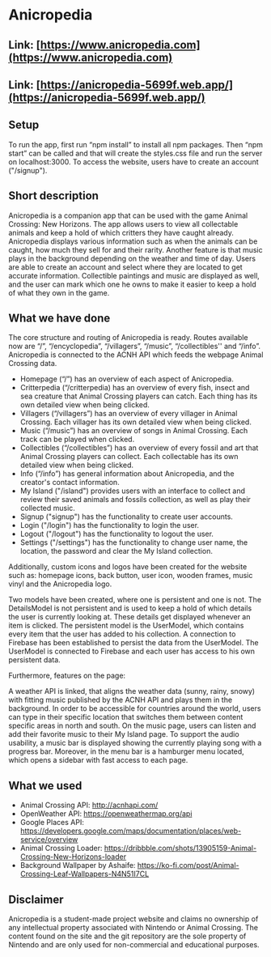 # Anicropedia
## Link: [https://www.anicropedia.com](https://www.anicropedia.com)
## Link: [https://anicropedia-5699f.web.app/](https://anicropedia-5699f.web.app/)

## Setup
To run the app, first run “npm install” to install all npm packages. Then “npm start” can be called and that will create the styles.css file and run the server on localhost:3000. To access the website, users have to create an account ("/signup").

## Short description
Anicropedia is a companion app that can be used with the game Animal Crossing: New Horizons. The app allows users to view all collectable animals and keep a hold of which critters they have caught already. Anicropedia displays various information such as when the animals can be caught, how much they sell for and their rarity. Another feature is that music plays in the background depending on the weather and time of day. Users are able to create an account and select where they are located to get accurate information. Collectible paintings and music are displayed as well, and the user can mark which one he owns to make it easier to keep a hold of what they own in the game.

## What we have done
The core structure and routing of Anicropedia is ready. Routes available now are “/”, “/encyclopedia”,  “/villagers”, “/music”, “/collectibles'' and “/info”. Anicropedia is connected to the ACNH API which feeds the webpage Animal Crossing data.

- Homepage (“/”) has an overview of each aspect of Anicropedia.
- Critterpedia (“/critterpedia) has an overview of every fish, insect and sea creature that Animal Crossing players can catch. Each thing has its own detailed view when being clicked.
- Villagers (“/villagers”) has an overview of every villager in Animal Crossing. Each villager has its own detailed view when being clicked.
- Music (“/music”) has an overview of songs in Animal Crossing. Each track can be played when clicked.
- Collectibles (“/collectibles”) has an overview of every fossil and art that Animal Crossing players can collect. Each collectable has its own detailed view when being clicked.
- Info (“/info”) has general information about Anicropedia, and the creator's contact information.
- My Island ("/island") provides users with an interface to collect and review their saved animals and fossils collection, as well as play their collected music.
- Signup ("signup") has the functionality to create user accounts.
- Login ("/login") has the functionality to login the user.
- Logout ("/logout") has the functionality to logout the user.
- Settings ("/settings") has the functionality to change user name, the location, the password and clear the My Island collection.

Additionally, custom icons and logos have been created for the website such as: homepage icons, back button, user icon, wooden frames, music vinyl and the Anicropedia logo.
 
Two models have been created, where one is persistent and one is not. The DetailsModel is not persistent and is used to keep a hold of which details the user is currently looking at. These details get displayed whenever an item is clicked. The persistent model is the UserModel, which contains every item that the user has added to his collection.
A connection to Firebase has been established to persist the data from the UserModel. The UserModel is connected to Firebase and each user has access to his own persistent data.

Furthermore, features on the page:

A weather API is linked, that aligns the weather data (sunny, rainy, snowy) with fitting music published by the ACNH API and plays them in the background. In order to be accessible for countries around the world, users can type in their specific location that switches them between content specific areas in north and south. On the music page, users can listen and add their favorite music to their My Island page. To support the audio usability, a music bar is displayed showing the currently playing song with a progress bar. Moreover, in the menu bar is a hamburger menu located, which opens a sidebar with fast access to each page.

## What we used

- Animal Crossing API: http://acnhapi.com/
- OpenWeather API: https://openweathermap.org/api
- Google Places API: https://developers.google.com/maps/documentation/places/web-service/overview
- Animal Crossing Loader: https://dribbble.com/shots/13905159-Animal-Crossing-New-Horizons-loader
- Background Wallpaper by Ashaife: https://ko-fi.com/post/Animal-Crossing-Leaf-Wallpapers-N4N51I7CL

## Disclaimer
Anicropedia is a student-made project website and claims no ownership of any intellectual property associated with Nintendo or Animal Crossing. The content found on the site and the git repository are the sole property of Nintendo and are only used for non-commercial and educational purposes.
